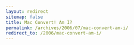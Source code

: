 ```yaml
---
layout: redirect
sitemap: false
title: Mac Convert! Am I?
permalink: /archives/2006/07/mac-convert-am-i/
redirect_to: /2006/mac-convert-am-i/
---
```


